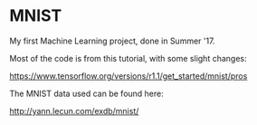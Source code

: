 # MNIST

My first Machine Learning project, done in Summer '17.

Most of the code is from this tutorial, with some slight changes:

https://www.tensorflow.org/versions/r1.1/get_started/mnist/pros

The MNIST data used can be found here:

http://yann.lecun.com/exdb/mnist/
